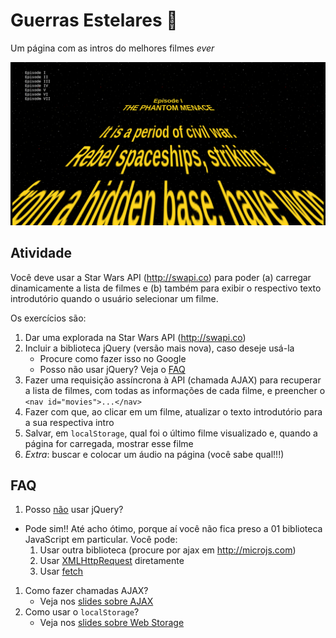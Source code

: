 # Guerras Estelares :stars:

Um página com as intros do melhores filmes _ever_

![](imgs/star-wars.png)

## Atividade

Você deve usar a Star Wars API (http://swapi.co) para poder (a) carregar
dinamicamente a lista de filmes e (b) também para exibir o respectivo texto
introdutório quando o usuário selecionar um filme.

Os exercícios são:

1. Dar uma explorada na Star Wars API (http://swapi.co)
1. Incluir a biblioteca jQuery (versão mais nova), caso deseje usá-la
   - Procure como fazer isso no Google
   - Posso não usar jQuery? Veja o [FAQ](#faq)
1. Fazer uma requisição assíncrona à API (chamada AJAX) para recuperar a
   lista de filmes, com todas as informações de cada filme, e preencher o
   `<nav id="movies">...</nav>`
   <!-- - Fazer o exercício no arquivo `starwars.js`
   - Está tendo o seguinte erro?
     ```

     ```
     - Veja o _slide_ oculto sobre [configurar um servidor local][setup-local-server] -->
1. Fazer com que, ao clicar em um filme, atualizar o texto introdutório para
   a sua respectiva intro
1. Salvar, em `localStorage`, qual foi o último filme visualizado e, quando
   a página for carregada, mostrar esse filme
1. _Extra_: buscar e colocar um áudio na página (você sabe qual!!!)


## FAQ

1. Posso <u>não</u> usar jQuery?
  - Pode sim!! Até acho ótimo, porque aí você não fica preso a 01 biblioteca
    JavaScript em particular. Você pode:
    1. Usar outra biblioteca (procure por ajax em http://microjs.com)
    1. Usar [XMLHttpRequest][ajax] diretamente
    1. Usar [fetch][fetch-api]
1. Como fazer chamadas AJAX?
   - Veja nos [slides sobre AJAX][ajax]
1. Como usar o `localStorage`?
   - Veja nos [slides sobre Web Storage][web-storage]


[setup-local-server]: https://fegemo.github.io/cefet-web/classes/js4/#setup-local-server
[ajax]: https://fegemo.github.io/cefet-web/classes/js4/#ajax
[web-storage]: https://fegemo.github.io/cefet-web/classes/js4/#web-storage
[fetch-api]: https://developer.mozilla.org/pt-BR/docs/Web/API/Fetch_API
